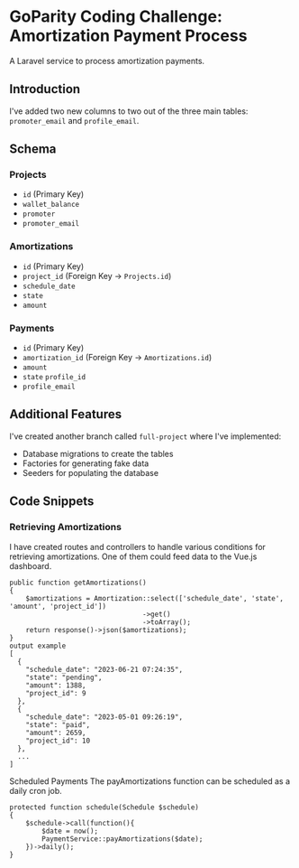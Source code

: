 # GoParity Coding Challenge: Amortization Payment Process

A Laravel service to process amortization payments.

## Introduction

I've added two new columns to two out of the three main tables: `promoter_email` and `profile_email`.

## Schema

### Projects

- `id` (Primary Key)
- `wallet_balance`
- `promoter`
- `promoter_email`

### Amortizations

- `id` (Primary Key)
- `project_id` (Foreign Key -> `Projects.id`)
- `schedule_date`
- `state`
- `amount`

### Payments

- `id` (Primary Key)
- `amortization_id` (Foreign Key -> `Amortizations.id`)
- `amount`
- `state`
  `profile_id`
- `profile_email`

## Additional Features

I've created another branch called `full-project` where I've implemented:
- Database migrations to create the tables
- Factories for generating fake data
- Seeders for populating the database

## Code Snippets

### Retrieving Amortizations

I have created routes and controllers to handle various conditions for retrieving amortizations. One of them could feed data to the Vue.js dashboard.

```
public function getAmortizations()
{
    $amortizations = Amortization::select(['schedule_date', 'state', 'amount', 'project_id'])
                                 ->get()
                                 ->toArray();
    return response()->json($amortizations);
}
output example
[
  {
    "schedule_date": "2023-06-21 07:24:35",
    "state": "pending",
    "amount": 1388,
    "project_id": 9
  },
  {
    "schedule_date": "2023-05-01 09:26:19",
    "state": "paid",
    "amount": 2659,
    "project_id": 10
  },
  ...
]
```

Scheduled Payments
The payAmortizations function can be scheduled as a daily cron job.

```
protected function schedule(Schedule $schedule)
{
    $schedule->call(function(){
        $date = now();
        PaymentService::payAmortizations($date);
    })->daily();
}
```
